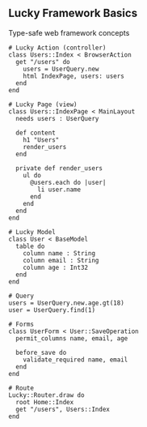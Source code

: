 <!-- METADATA
{
  "title": "Crystal Lucky Framework Basics",
  "tags": [
    "crystal",
    "web",
    "lucky"
  ],
  "language": "crystal"
}
-->

## Lucky Framework Basics
Type-safe web framework concepts
```crystal
# Lucky Action (controller)
class Users::Index < BrowserAction
  get "/users" do
    users = UserQuery.new
    html IndexPage, users: users
  end
end

# Lucky Page (view)
class Users::IndexPage < MainLayout
  needs users : UserQuery

  def content
    h1 "Users"
    render_users
  end

  private def render_users
    ul do
      @users.each do |user|
        li user.name
      end
    end
  end
end

# Lucky Model
class User < BaseModel
  table do
    column name : String
    column email : String
    column age : Int32
  end
end

# Query
users = UserQuery.new.age.gt(18)
user = UserQuery.find(1)

# Forms
class UserForm < User::SaveOperation
  permit_columns name, email, age

  before_save do
    validate_required name, email
  end
end

# Route
Lucky::Router.draw do
  root Home::Index
  get "/users", Users::Index
end
```
